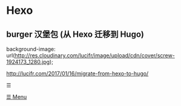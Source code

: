 # Hexo   






## burger 汉堡包 (从 Hexo 迁移到 Hugo)

background-image: url(http://res.cloudinary.com/lucifr/image/upload/cdn/cover/screw-1924173_1280.jpg);

http://lucifr.com/2017/01/16/migrate-from-hexo-to-hugo/

<span class="burger">☰</span>


<a class="menu-button" href="#">
    <span class="burger">☰</span>
    <span class="word">Menu</span>
</a>





